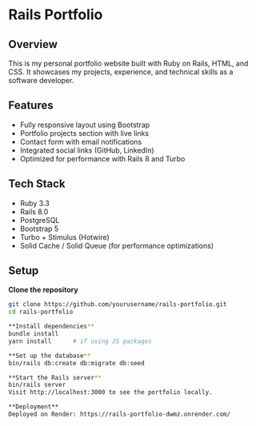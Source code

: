 # Rails Portfolio

## Overview
This is my personal portfolio website built with Ruby on Rails, HTML, and CSS. It showcases my projects, experience, and technical skills as a software developer.

## Features
- Fully responsive layout using Bootstrap
- Portfolio projects section with live links
- Contact form with email notifications
- Integrated social links (GitHub, LinkedIn)
- Optimized for performance with Rails 8 and Turbo

## Tech Stack
- Ruby 3.3
- Rails 8.0
- PostgreSQL
- Bootstrap 5
- Turbo + Stimulus (Hotwire)
- Solid Cache / Solid Queue (for performance optimizations)

## Setup
**Clone the repository**
```bash
git clone https://github.com/yourusername/rails-portfolio.git
cd rails-portfolio

**Install dependencies**
bundle install
yarn install      # if using JS packages

**Set up the database**
bin/rails db:create db:migrate db:seed

**Start the Rails server**
bin/rails server
Visit http://localhost:3000 to see the portfolio locally.

**Deployment**
Deployed on Render: https://rails-portfolio-dwmz.onrender.com/
